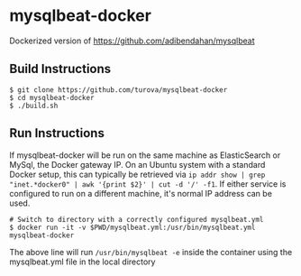 # mysqlbeat-docker
Dockerized version of https://github.com/adibendahan/mysqlbeat 

## Build Instructions

```shell
$ git clone https://github.com/turova/mysqlbeat-docker
$ cd mysqlbeat-docker
$ ./build.sh
```

## Run Instructions

If mysqlbeat-docker will be run on the same machine as ElasticSearch or MySql, the Docker gateway IP. On an Ubuntu system with a standard Docker setup, this can typically be retrieved via ```ip addr show | grep "inet.*docker0" | awk '{print $2}' | cut -d '/' -f1```. If either service is configured to run on a different machine, it's normal IP address can be used.

```shell
# Switch to directory with a correctly configured mysqlbeat.yml
$ docker run -it -v $PWD/mysqlbeat.yml:/usr/bin/mysqlbeat.yml mysqlbeat-docker
```

The above line will run ```/usr/bin/mysqlbeat -e``` inside the container using the mysqlbeat.yml file in the local directory

